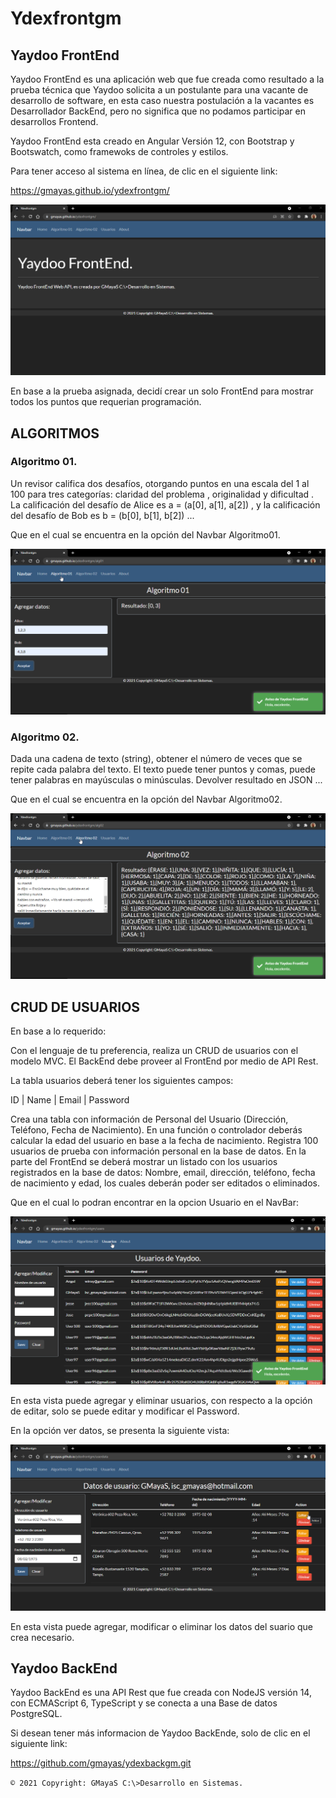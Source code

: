 # Ydexfrontgm
## Yaydoo FrontEnd

Yaydoo FrontEnd es una aplicación web que fue creada como resultado a la prueba técnica que Yaydoo solicita a un postulante para una vacante de desarrollo de software, en esta caso nuestra postulación a la vacantes es Desarrollador BackEnd, pero no significa que no podamos participar en desarrollos Frontend.

Yaydoo FrontEnd esta creado en Angular Versión 12, con Bootstrap y Bootswatch, como framewoks de controles y estilos.

Para tener acceso al sistema en línea, de clic en el siguiente link:

https://gmayas.github.io/ydexfrontgm/

![](/images/img01.png)

En base a la prueba asignada, decidí crear un solo FrontEnd para mostrar todos los puntos que requerian programación.

## ALGORITMOS
### Algoritmo 01.

Un revisor califica dos desafíos, otorgando puntos en una escala del 1 al 100 para tres categorías: claridad del problema , originalidad y dificultad .
La calificación del desafío de Alice es a = (a[0], a[1], a[2]) , y la calificación del desafío de Bob es b = (b[0], b[1], b[2]) ...

Que en el cual se encuentra en la opción del Navbar Algoritmo01. 

![](/images/img02.png)

### Algoritmo 02.

Dada una cadena de texto (string), obtener el número de veces que se repite cada palabra del texto. El texto puede tener puntos y comas, puede tener palabras en mayúsculas o minúsculas. Devolver resultado en JSON ...

Que en el cual se encuentra en la opción del Navbar Algoritmo02. 

![](/images/img03.png)

## CRUD DE USUARIOS

En base a lo requerido:

Con el lenguaje de tu preferencia, realiza un CRUD de usuarios con el modelo MVC. El BackEnd debe proveer al FrontEnd por medio de API Rest.

La tabla usuarios deberá tener los siguientes campos:

ID | Name | Email | Password

Crea una tabla con información de Personal del Usuario (Dirección, Teléfono, Fecha de Nacimiento). En una función o controlador deberás calcular la edad del usuario en base a la fecha de nacimiento. Registra 100 usuarios de prueba con información personal en la base de datos. En la parte del FrontEnd se deberá mostrar un listado con los usuarios registrados en la base de datos: Nombre, email, dirección, teléfono, fecha de nacimiento y edad, los cuales deberán poder ser editados o eliminados.

Que en el cual lo podran encontrar en la opcion Usuario en el NavBar:

![](/images/img04.png)

En esta vista puede agregar y eliminar usuarios, con respecto a la opción de editar, solo se puede editar y modificar el Password. 

En la opción ver datos, se presenta la siguiente vista:

![](/images/img05.png)


En esta vista puede agregar, modificar o eliminar los datos del suario que crea necesario. 

## Yaydoo BackEnd

Yaydoo BackEnd es una API Rest que fue creada con NodeJS versión 14, con ECMAScript 6, TypeScript y se conecta a una Base de datos PostgreSQL.

Si desean tener más informacion de Yaydoo BackEnde, solo de clic en el siguiente link:

https://github.com/gmayas/ydexbackgm.git

`© 2021 Copyright: GMayaS C:\>Desarrollo en Sistemas.`

